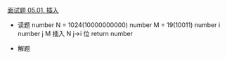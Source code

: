 [面试题 05.01. 插入](https://leetcode-cn.com/problems/insert-into-bits-lcci/)

- 读题
    number N = 1024(10000000000)
    number M = 19(10011)
    number i
    number j
    M 插入 N j->i 位
    return number

- 解题